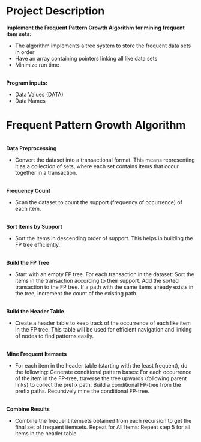 # Project Description

**Implement the Frequent Pattern Growth Algorithm for mining frequent  item sets:**                                                                      

- The algorithm implements a tree system to store the frequent data sets in order
- Have an array containing pointers linking all like data sets
- Minimize run time
 
 <br /> **Program inputs:**

- Data Values (DATA)
- Data Names

# Frequent Pattern Growth Algorithm

<br /> **Data Preprocessing**

- Convert the dataset into a transactional format. This means representing it as a collection of sets, where each set contains items that occur together in a transaction.

<br /> **Frequency Count**

- Scan the dataset to count the support (frequency of occurrence) of each item.

<br /> **Sort Items by Support**

- Sort the items in descending order of support. This helps in building the FP tree efficiently.

<br /> **Build the FP Tree**

- Start with an empty FP tree. For each transaction in the dataset: Sort the items in the transaction according to their support. Add the sorted transaction to the FP tree. If a path with the same items already exists in the tree, increment the count of the existing path.

<br /> **Build the Header Table**

- Create a header table to keep track of the occurrence of each like item in the FP tree. This table will be used for efficient navigation and linking of nodes to find patterns easily.

<br /> **Mine Frequent Itemsets**

- For each item in the header table (starting with the least frequent), do the following: Generate conditional pattern bases: For each occurrence of the item in the FP-tree, traverse the tree upwards (following parent links) to collect the prefix path. Build a conditional FP-tree from the prefix paths. Recursively mine the conditional FP-tree.

<br /> **Combine Results**

- Combine the frequent itemsets obtained from each recursion to get the final set of frequent itemsets. Repeat for All Items: Repeat step 5 for all items in the header table.
